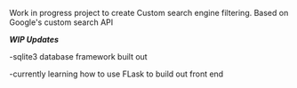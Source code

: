 Work in progress project to create Custom search engine filtering. Based on Google's custom search API

***WIP Updates***

-sqlite3 database framework built out 

-currently learning how to use FLask to build out front end
